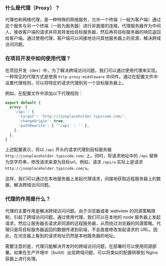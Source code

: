 ### 什么是代理（Proxy）？

代理也称网络代理，是一种特殊的网络服务，允许一个终端（一般为客户端）通过这个服务与另一个终端（一般为服务器）进行非直接的连接。代理服务器作为中间人，接收客户端的请求并将其转发给目标服务器，然后再将目标服务器的响应返回给客户端。通过使用代理，客户端可以间接地访问其他服务器上的资源，解决跨域访问问题。

### 在项目开发中如何使用代理？

在项目开发（dev）中，为了解决跨域访问问题，我们可以通过使用代理来实现。一种常见的代理方式是使用 `http-proxy-middleware` 中间件。通过在配置文件中设置代理规则，可以将特定的请求代理到另一个目标服务器上。

例如，在配置文件中添加以下代理规则：

```ts
export default {
  proxy: {
    '/api': {
      'target': 'http://jsonplaceholder.typicode.com/',
      'changeOrigin': true,
      'pathRewrite': { '^/api' : '' },
    },
  },
}
```

上述配置表示，将以 `/api` 开头的请求代理到目标服务器 `http://jsonplaceholder.typicode.com/` 上。同时，将请求地址中的 `/api` 替换为空字符串，修改请求来源为目标url。例如，请求 `/api/a` 实际上是请求 `http://jsonplaceholder.typicode.com/a`。

这样，我们可以通过在本地服务器上发起代理请求，间接地获取远程服务器上的数据，解决跨域访问问题。

### 代理的作用是什么？

代理的主要作用是解决跨域访问问题。由于浏览器或者 webview 的同源策略限制，引起了跨域访问问题。通过使用代理，我们可以在本地的 node 服务器上发起请求，然后让服务器去请求非同源的远程服务器，从而绕过浏览器的同源策略。代理只是将目标服务器返回的数据传递到前端，不会直接修改发起请求的 URL。因此，在浏览器上看到的请求地址仍然是本地服务器的地址。

需要注意的是，代理只能解决开发时的跨域访问问题，在部署时可以使用同源部署。如果在生产环境中（build）出现跨域问题，可以将类似的配置转移到 Nginx 容器上进行处理。